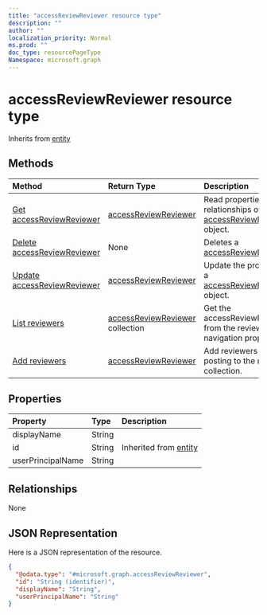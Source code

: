 ```yaml
---
title: "accessReviewReviewer resource type"
description: ""
author: ""
localization_priority: Normal
ms.prod: ""
doc_type: resourcePageType
Namespace: microsoft.graph
---
```



# accessReviewReviewer resource type




Inherits from [entity](../resources/entity.md)

## Methods
|Method|Return Type|Description|
|:---|:---|:---|
|[Get accessReviewReviewer](../api/accessreviewreviewer-get.md)|[accessReviewReviewer](../resources/accessReviewReviewer.md)|Read properties and relationships of the [accessReviewReviewer](../resources/accessreviewreviewer.md) object.|
|[Delete accessReviewReviewer](../api/accessreviewreviewer-delete.md)|None|Deletes a [accessReviewReviewer](../resources/accessreviewreviewer.md).|
|[Update accessReviewReviewer](../api/accessreviewreviewer-update.md)|[accessReviewReviewer](../resources/accessReviewReviewer.md)|Update the properties of a [accessReviewReviewer](../resources/accessreviewreviewer.md) object.|
|[List reviewers](../api/accessreview-list-reviewers.md)|[accessReviewReviewer](../resources/accessReviewReviewer.md) collection|Get the accessReviewReviewers from the reviewers navigation property.|
|[Add reviewers](../api/accessreview-post-reviewers.md)|[accessReviewReviewer](../resources/accessReviewReviewer.md)|Add reviewers by posting to the reviewers collection.|

## Properties
|Property|Type|Description|
|:---|:---|:---|
|displayName|String||
|id|String| Inherited from [entity](../resources/entity.md)|
|userPrincipalName|String||

## Relationships
None

## JSON Representation
Here is a JSON representation of the resource.
<!-- {
  "blockType": "resource",
  "keyProperty": "id",
  "@odata.type": "microsoft.graph.accessReviewReviewer",
  "baseType": "microsoft.graph.entity",
  "openType": false
}
-->
``` json
{
  "@odata.type": "#microsoft.graph.accessReviewReviewer",
  "id": "String (identifier)",
  "displayName": "String",
  "userPrincipalName": "String"
}
```

